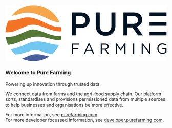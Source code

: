 ![Pure Farming](/profile/logo.png)

### Welcome to Pure Farming
Powering up innovation through trusted data.  

We connect data from farms and the agri-food supply chain. 
Our platform sorts, standardises and provisions permissioned data from multiple sources to help businesses and organisations be more effective.

For more information, see [purefarming.com](https://purefarming.com).  
For more developer focussed information, see [developer.purefarming.com](https://developer.purefarming.com).
